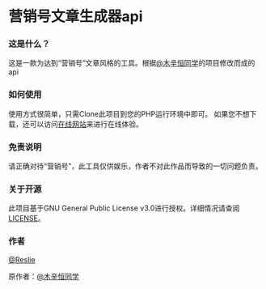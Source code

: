 # 营销号文章生成器api
### 这是什么？
这是一款为达到“营销号”文章风格的工具。根据[@木辛恒同学](https://tzih.top/ "@木辛恒同学")的项目修改而成的api
### 如何使用
使用方式很简单，只需Clone此项目到您的PHP运行环境中即可。
如果您不想下载，还可以访问[在线网站](https://2019.wiki/api/yxh "在线网站")来进行在线体验。
### 免责说明
请正确对待“营销号”，此工具仅供娱乐，作者不对此作品而导致的一切问题负责。
### 关于开源
此项目基于GNU General Public License v3.0进行授权。详细情况请查阅[LICENSE](https://github.com/ReslieJobs/yingxiaohaoapi/blob/master/LICENSE "LICENSE")。
### 作者
[@Reslie](https://blog.2019.one/ "@Reslie")

原作者：[@木辛恒同学](https://tzih.top/ "@木辛恒同学")
